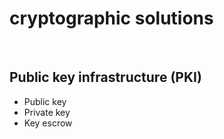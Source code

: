 # cryptographic solutions

<br>

## Public key infrastructure (PKI)

- Public key
- Private key
- Key escrow

<br>
